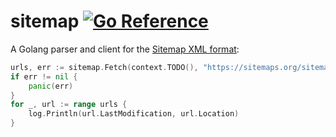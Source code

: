 # sitemap [![Go Reference](https://pkg.go.dev/badge/github.com/bored-engineer/sitemap.svg)](https://pkg.go.dev/github.com/bored-engineer/sitemap)
A Golang parser and client for the [Sitemap XML format](https://www.sitemaps.org/protocol.html):
```go
urls, err := sitemap.Fetch(context.TODO(), "https://sitemaps.org/sitemap.xml")
if err != nil {
    panic(err)
}
for _, url := range urls {
    log.Println(url.LastModification, url.Location)
}
```
